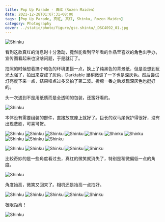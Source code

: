 ```yaml
---
title: Pop Up Parade - 真红（Rozen Maiden）
date: 2021-12-28T01:07:31+08:00
tags: [Pop Up Parade, 真紅, 真红, Shinku, Rozen Maiden]
category: Photography
cover: ../static/photo/figure/gsc.shinku/_DSC4092_01.jpg
---
```


![Shinku](../static/photo/figure/gsc.shinku/_DSC4092_01.jpg)

看到这款真红的消息时十分激动，竟然能看到早年看的作品里喜欢的角色出手办，宣传图看起来也没啥问题，于是就订了。

拍照的时候想着搞个暗色的环境更搭一点，换上了纯黑色的背景纸，但是没想到反光太强了，拍出来变成了灰色，Darktable 里稍微调了一下也是深灰色。然后尝试灯亮度下来一点，结果噪点过多又拍了第二波。折腾一番之后发现深灰色也挺好的。

头一次遇到不是用纸质而是全透明的包装，还蛮好看的。

![Shinku](../static/photo/figure/gsc.shinku/_DSC3969.jpg)

本体没有需要组装的部件，直接放底座上就好了。巨长的双马尾保护得很好，没有出现悲剧，可喜可贺。

![Shinku](../static/photo/figure/gsc.shinku/_DSC4040.jpg)
![Shinku](../static/photo/figure/gsc.shinku/_DSC4044.jpg)
![Shinku](../static/photo/figure/gsc.shinku/_DSC4047.jpg)
![Shinku](../static/photo/figure/gsc.shinku/_DSC4049.jpg)
![Shinku](../static/photo/figure/gsc.shinku/_DSC4060.jpg)
![Shinku](../static/photo/figure/gsc.shinku/_DSC4074.jpg)
![Shinku](../static/photo/figure/gsc.shinku/_DSC4079.jpg)
![Shinku](../static/photo/figure/gsc.shinku/_DSC4082.jpg)
![Shinku](../static/photo/figure/gsc.shinku/_DSC4085.jpg)
![Shinku](../static/photo/figure/gsc.shinku/_DSC4086.jpg)

![Shinku](../static/photo/figure/gsc.shinku/_DSC4043.jpg)
![Shinku](../static/photo/figure/gsc.shinku/_DSC4055.jpg)
![Shinku](../static/photo/figure/gsc.shinku/_DSC4063.jpg)
![Shinku](../static/photo/figure/gsc.shinku/_DSC4066.jpg)
![Shinku](../static/photo/figure/gsc.shinku/_DSC4103.jpg)

比较奇妙的是一些角度看过去，真红的微笑就消失了，特别是稍微偏低一点的角度。

![Shinku](../static/photo/figure/gsc.shinku/_DSC4083.jpg)

角度抬高，微笑又回来了。相机还是抬高一点拍好。

![Shinku](../static/photo/figure/gsc.shinku/_DSC4088.jpg)
![Shinku](../static/photo/figure/gsc.shinku/_DSC4091.jpg)
![Shinku](../static/photo/figure/gsc.shinku/_DSC4093.jpg)
![Shinku](../static/photo/figure/gsc.shinku/_DSC4094.jpg)
![Shinku](../static/photo/figure/gsc.shinku/_DSC4101.jpg)

极限距离！

![Shinku](../static/photo/figure/gsc.shinku/_DSC3976_01.jpg)

